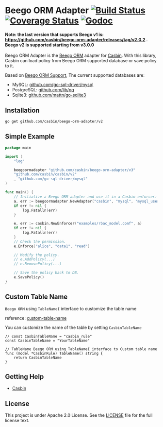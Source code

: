Beego ORM Adapter [![Build Status](https://travis-ci.com/casbin/beego-orm-adapter.svg?branch=master)](https://travis-ci.com/casbin/beego-orm-adapter) [![Coverage Status](https://coveralls.io/repos/github/casbin/beego-orm-adapter/badge.svg?branch=master)](https://coveralls.io/github/casbin/beego-orm-adapter?branch=master) [![Godoc](https://godoc.org/github.com/casbin/beego-orm-adapter?status.svg)](https://godoc.org/github.com/casbin/beego-orm-adapter)
====

#### Note: the last version that supports Beego v1 is: https://github.com/casbin/beego-orm-adapter/releases/tag/v2.0.2 . Beego v2 is supported starting from v3.0.0

Beego ORM Adapter is the [Beego ORM](https://beego.me/docs/mvc/model/overview.md) adapter for [Casbin](https://github.com/casbin/casbin). With this library, Casbin can load policy from Beego ORM supported database or save policy to it.

Based on [Beego ORM Support](https://beego.me/docs/mvc/model/overview.md), The current supported databases are:

- MySQL: [github.com/go-sql-driver/mysql](https://github.com/go-sql-driver/mysql)
- PostgreSQL: [github.com/lib/pq](https://github.com/lib/pq)
- Sqlite3: [github.com/mattn/go-sqlite3](https://github.com/mattn/go-sqlite3)

## Installation
```bash
go get github.com/casbin/beego-orm-adapter/v2
```

## Simple Example

```go
package main

import (
    "log"

    beegoormadapter "github.com/casbin/beego-orm-adapter/v3"
    "github.com/casbin/casbin/v2"
    _ "github.com/go-sql-driver/mysql"
)

func main() {
    // Initialize a Beego ORM adapter and use it in a Casbin enforcer:
    a, err := beegoormadapter.NewAdapter("casbin", "mysql", "mysql_username:mysql_password@tcp(127.0.0.1:3306)/dbname") // Your driver and data source. 
    if err != nil {
        log.Fatalln(err)
    }

    e, err := casbin.NewEnforcer("examples/rbac_model.conf", a)
    if err != nil {
        log.Fatalln(err)
    }
    // Check the permission.
    e.Enforce("alice", "data1", "read")

    // Modify the policy.
    // e.AddPolicy(...)
    // e.RemovePolicy(...)

    // Save the policy back to DB.
    e.SavePolicy()
}
```

## Custom Table Name

`Beego ORM` using `TableNameI` interface to customize the table name

reference: [custom-table-name](https://github.com/beego/beedoc/blob/master/en-US/mvc/model/models.md#custom-table-name)

You can customize the name of the table by setting `CasbinTableName`
```golang
// const CasbinTableName = "casbin_rule"
const CasbinTableName = "YourTableName"

// TableName Beego ORM using TableNameI interface to Custom table name
func (model *CasbinRule) TableName() string {
	return CasbinTableName
}
```

## Getting Help

- [Casbin](https://github.com/casbin/casbin)

## License

This project is under Apache 2.0 License. See the [LICENSE](LICENSE) file for the full license text.
